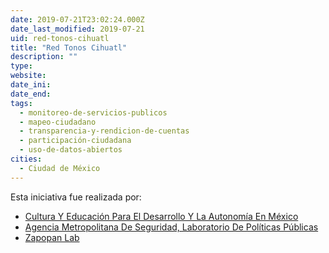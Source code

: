 ```yaml
---
date: 2019-07-21T23:02:24.000Z
date_last_modified: 2019-07-21
uid: red-tonos-cihuatl
title: "Red Tonos Cihuatl"
description: ""
type: 
website: 
date_ini: 
date_end: 
tags:
  - monitoreo-de-servicios-publicos
  - mapeo-ciudadano
  - transparencia-y-rendicion-de-cuentas
  - participación-ciudadana
  - uso-de-datos-abiertos
cities: 
  - Ciudad de México
---
```


Esta iniciativa fue realizada por:

- [Cultura Y Educación Para El Desarrollo Y La Autonomía En México](/i/cultura-y-educacion-para-el-desarrollo-y-la-autonomia-en-mexico.html)
- [Agencia Metropolitana De Seguridad, Laboratorio De Políticas Públicas](/i/agencia-metropolitana-de-seguridad-laboratorio-de-politicas-publicas.html)
- [Zapopan Lab](/i/zapopan-lab.html)
